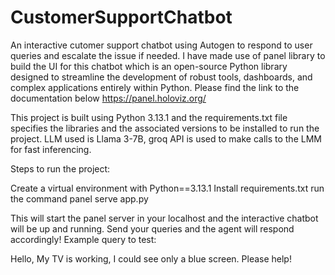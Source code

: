 # CustomerSupportChatbot
An interactive cutomer support chatbot using Autogen to respond to user queries and escalate the issue if needed. 
I have made use of panel library to build the UI for this chatbot which is an open-source Python library designed to streamline the development of robust tools, dashboards, and complex applications entirely within Python. Please find the link to the documentation below https://panel.holoviz.org/

This project is built using Python 3.13.1 and the requirements.txt file specifies the libraries and the associated versions to be installed to run the project.
LLM used is Llama 3-7B, groq API is used to make calls to the LMM for fast inferencing.

Steps to run the project:

Create a virtual environment with Python==3.13.1
Install requirements.txt
run the command panel serve app.py

This will start the panel server in your localhost and the interactive chatbot will be up and running. Send your queries and the agent will respond accordingly!
Example query to test:

Hello, My TV is working, I could see only a blue screen. Please help!


